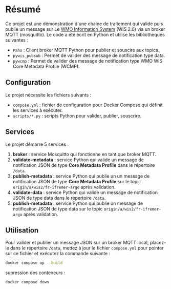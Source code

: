 # Résumé

Ce projet est une démonstration d'une chaine de traitement qui valide puis publie un message sur Le [WMO Information System](https://community.wmo.int/en/activity-areas/wis/wis2-implementation) (WIS 2.0) via un broker MQTT (mosquitto). Le code a été écrit en Python et utilise les bibliothèques suivantes :

- `Paho` : Client broker MQTT Python pour publier et souscire aux topics.
- `pywis_pubsub` : Permet de valider des message de notification type data.
- `pywcmp` : Permet de valider des message de notification type WMO WIS Core Metadata Profile (WCMP).

## Configuration

Le projet nécessite les fichiers suivants :

- `compose.yml` : fichier de configuration pour Docker Compose qui définit les services à exécuter.
- `scripts/*.py` : scripts Python pour valider, publier, souscrire.

## Services

Le projet démarre 5 services :

1. **broker** : service Mosquitto qui fonctionne en tant que broker MQTT.
2. **validate-metadata** : service Python qui valide un message de notification JSON de type **Core Metadata Profile** dans le répertoire `/data`.
3. **publish-metadata** : service Python qui publie un un message de notification JSON de type **Core Metadata Profile** sur le topic `origin/a/wis2/fr-ifremer-argo` après validation.
4. **validate-data** : service Python qui valide un message de notification JSON de type data dans le répertoire `/data`.
5. **publish-metadata** : service Python qui publie un message de notification JSON de type data sur le topic `origin/a/wis2/fr-ifremer-argo` après validation.

## Utilisation

Pour valider et publier un message JSON sur un broker MQTT local, placez-le dans le répertoire `/data`, mettez à jour le fichier `compose.yml` pour pointer sur ce fichier et exécutez la commande suivante :

```bash
docker compose up --build
```

supression des conteneurs :

```bash
docker compose down
```
